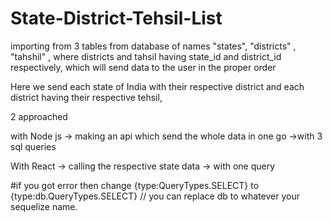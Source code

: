 # State-District-Tehsil-List
importing from 3 tables from database  of names "states", "districts" , "tahshil" , where districts and tahsil having state_id and district_id respectively, which will send data to the user in the proper order 

Here we send each state of India with their respective district and each district having their respective tehsil,

2 approached

with Node js ->  making an api which send the whole data in one go ->with 3 sql queries

With React -> calling the respective state data -> with one query 

#if you got error
then change {type:QueryTypes.SELECT} to {type:db.QueryTypes.SELECT} // you can replace db to whatever your sequelize name.
